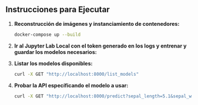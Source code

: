 ## Instrucciones para Ejecutar

1. **Reconstrucción de imágenes y instanciamiento de contenedores:**

   ```bash
   docker-compose up --build

2. **Ir al Jupyter Lab Local con el token generado en los logs y entrenar y guardar los modelos necesarios:**

3. **Listar los modelos disponibles:**

   ```bash
   curl -X GET "http://localhost:8000/list_models"

4. **Probar la API específicando el modelo a usar:**

    ```bash
   curl -X GET "http://localhost:8000/predict?sepal_length=5.1&sepal_width=3.5&petal_length=1.4&petal_width=0.2&model_name=svm_model.joblib"
